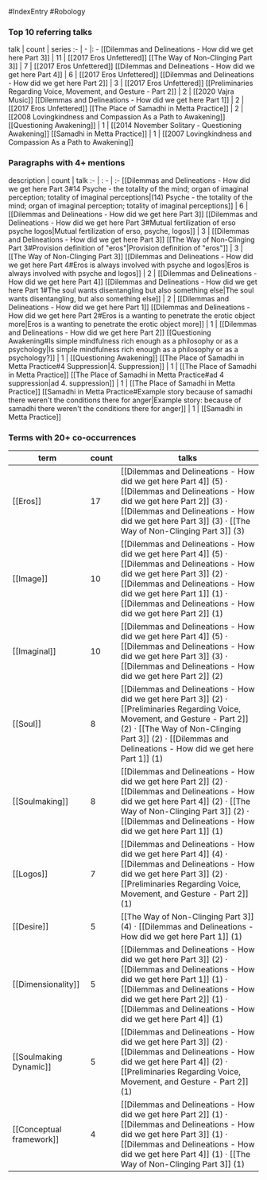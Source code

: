 #IndexEntry #Robology

### Top 10 referring talks
talk | count | series
:- | - |: -
[[Dilemmas and Delineations - How did we get here Part 3]] | 11 | [[2017 Eros Unfettered]]
[[The Way of Non-Clinging Part 3]] | 7 | [[2017 Eros Unfettered]]
[[Dilemmas and Delineations - How did we get here Part 4]] | 6 | [[2017 Eros Unfettered]]
[[Dilemmas and Delineations - How did we get here Part 2]] | 3 | [[2017 Eros Unfettered]]
[[Preliminaries Regarding Voice, Movement, and Gesture - Part 2]] | 2 | [[2020 Vajra Music]]
[[Dilemmas and Delineations - How did we get here Part 1]] | 2 | [[2017 Eros Unfettered]]
[[The Place of Samadhi in Metta Practice]] | 2 | [[2008 Lovingkindness and Compassion As a Path to Awakening]]
[[Questioning Awakening]] | 1 | [[2014 November Solitary - Questioning Awakening]]
[[Samadhi in Metta Practice]] | 1 | [[2007 Lovingkindness and Compassion As a Path to Awakening]]

### Paragraphs with 4+ mentions
description | count | talk
:- | : - | :-
[[Dilemmas and Delineations - How did we get here Part 3#14 Psyche - the totality of the mind; organ of imaginal perception; totality of imaginal perceptions\|(14) Psyche - the totality of the mind; organ of imaginal perception; totality of imaginal perceptions]] | 6 | [[Dilemmas and Delineations - How did we get here Part 3]]
[[Dilemmas and Delineations - How did we get here Part 3#Mutual fertilization of erso psyche logos\|Mutual fertilization of erso, psyche, logos]] | 3 | [[Dilemmas and Delineations - How did we get here Part 3]]
[[The Way of Non-Clinging Part 3#Provision definition of "eros"\|Provision definition of "eros"]] | 3 | [[The Way of Non-Clinging Part 3]]
[[Dilemmas and Delineations - How did we get here Part 4#Eros is always involved with psyche and logos\|Eros is always involved with psyche and logos]] | 2 | [[Dilemmas and Delineations - How did we get here Part 4]]
[[Dilemmas and Delineations - How did we get here Part 1#The soul wants disentangling but also something else\|The soul wants disentangling, but also something else]] | 2 | [[Dilemmas and Delineations - How did we get here Part 1]]
[[Dilemmas and Delineations - How did we get here Part 2#Eros is a wanting to penetrate the erotic object more\|Eros is a wanting to penetrate the erotic object more]] | 1 | [[Dilemmas and Delineations - How did we get here Part 2]]
[[Questioning Awakening#Is simple mindfulness rich enough as a philosophy or as a psychology\|Is simple mindfulness rich enough as a philosophy or as a psychology?]] | 1 | [[Questioning Awakening]]
[[The Place of Samadhi in Metta Practice#4 Suppression\|4. Suppression]] | 1 | [[The Place of Samadhi in Metta Practice]]
[[The Place of Samadhi in Metta Practice#ad 4 suppression\|ad 4. suppression]] | 1 | [[The Place of Samadhi in Metta Practice]]
[[Samadhi in Metta Practice#Example story because of samadhi there weren't the conditions there for anger\|Example story: because of samadhi there weren't the conditions there for anger]] | 1 | [[Samadhi in Metta Practice]]

### Terms with 20+ co-occurrences
term | count | talks
-|-|-
[[Eros]] | 17 | <span class="counts">[[Dilemmas and Delineations - How did we get here Part 4]] (5) · [[Dilemmas and Delineations - How did we get here Part 2]] (3) · [[Dilemmas and Delineations - How did we get here Part 3]] (3) · [[The Way of Non-Clinging Part 3]] (3)</span> 
[[Image]] | 10 | <span class="counts">[[Dilemmas and Delineations - How did we get here Part 4]] (5) · [[Dilemmas and Delineations - How did we get here Part 3]] (2) · [[Dilemmas and Delineations - How did we get here Part 1]] (1) · [[Dilemmas and Delineations - How did we get here Part 2]] (1)</span> 
[[Imaginal]] | 10 | <span class="counts">[[Dilemmas and Delineations - How did we get here Part 4]] (5) · [[Dilemmas and Delineations - How did we get here Part 3]] (3) · [[Dilemmas and Delineations - How did we get here Part 2]] (2)</span> 
[[Soul]] | 8 | <span class="counts">[[Dilemmas and Delineations - How did we get here Part 3]] (2) · [[Preliminaries Regarding Voice, Movement, and Gesture - Part 2]] (2) · [[The Way of Non-Clinging Part 3]] (2) · [[Dilemmas and Delineations - How did we get here Part 1]] (1)</span> 
[[Soulmaking]] | 8 | <span class="counts">[[Dilemmas and Delineations - How did we get here Part 2]] (2) · [[Dilemmas and Delineations - How did we get here Part 4]] (2) · [[The Way of Non-Clinging Part 3]] (2) · [[Dilemmas and Delineations - How did we get here Part 1]] (1)</span> 
[[Logos]] | 7 | <span class="counts">[[Dilemmas and Delineations - How did we get here Part 4]] (4) · [[Dilemmas and Delineations - How did we get here Part 3]] (2) · [[Preliminaries Regarding Voice, Movement, and Gesture - Part 2]] (1)</span> 
[[Desire]] | 5 | <span class="counts">[[The Way of Non-Clinging Part 3]] (4) · [[Dilemmas and Delineations - How did we get here Part 1]] (1)</span> 
[[Dimensionality]] | 5 | <span class="counts">[[Dilemmas and Delineations - How did we get here Part 3]] (2) · [[Dilemmas and Delineations - How did we get here Part 1]] (1) · [[Dilemmas and Delineations - How did we get here Part 2]] (1) · [[Dilemmas and Delineations - How did we get here Part 4]] (1)</span> 
[[Soulmaking Dynamic]] | 5 | <span class="counts">[[Dilemmas and Delineations - How did we get here Part 3]] (2) · [[Dilemmas and Delineations - How did we get here Part 4]] (2) · [[Preliminaries Regarding Voice, Movement, and Gesture - Part 2]] (1)</span> 
[[Conceptual framework]] | 4 | <span class="counts">[[Dilemmas and Delineations - How did we get here Part 2]] (1) · [[Dilemmas and Delineations - How did we get here Part 3]] (1) · [[Dilemmas and Delineations - How did we get here Part 4]] (1) · [[The Way of Non-Clinging Part 3]] (1)</span> 

